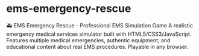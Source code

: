# ems-emergency-rescue
🚑 EMS Emergency Rescue - Professional EMS Simulation Game  A realistic emergency medical services simulator built with HTML5/CSS3/JavaScript. Features multiple medical emergencies, authentic equipment, and educational content about real EMS procedures. Playable in any browser.

